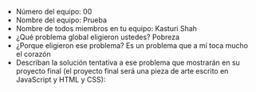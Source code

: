 - Número del equipo: 00
- Nombre del equipo: Prueba
- Nombre de todos miembros en tu equipo: Kasturi Shah
- ¿Qué problema global eligieron ustedes? Pobreza
- ¿Porque eligieron ese problema? Es un problema que a mí toca mucho el corazón
- Describan la solución tentativa a ese problema que mostrarán en su proyecto final (el proyecto final será una pieza de arte escrito en JavaScript y HTML y CSS): 
